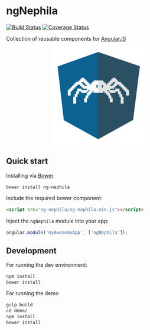 # ngNephila

[![Build Status](https://secure.travis-ci.org/nephila/ng-nephila.svg)](https://travis-ci.org/nephila/ng-nephila) [![Coverage Status](https://coveralls.io/repos/nephila/ng-nephila/badge.svg?branch=master)](https://coveralls.io/r/nephila/ng-nephila?branch=master)

Collection of reusable components for [AngularJS](https://angularjs.org/)

<p align="center">
  <img src="https://raw.githubusercontent.com/astagi/mystatics/master/ng-nephila/ngnephila-small.png"/>
</p>

## Quick start

Installing via [Bower](bower)
```
bower install ng-nephila
```

Include the required bower component:
``` html
<script src="ng-nephila/ng-nephila.min.js"></script>
```

Inject the `ngNephila` module into your app:
``` JavaScript
angular.module('myAwesomeApp', ['ngNephila']);
```

## Development
For running the dev environment:
```
npm install
bower install
```

For running the demo
```
gulp build
cd demo/
npm install
bower install
```
